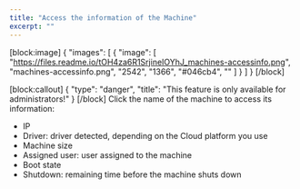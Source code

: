 ```yaml
---
title: "Access the information of the Machine"
excerpt: ""
---
```

[block:image]
{
  "images": [
    {
      "image": [
        "https://files.readme.io/tOH4za6R1SrjineIOYhJ_machines-accessinfo.png",
        "machines-accessinfo.png",
        "2542",
        "1366",
        "#046cb4",
        ""
      ]
    }
  ]
}
[/block]

[block:callout]
{
  "type": "danger",
  "title": "This feature is only available for administrators!"
}
[/block]
Click the name of the machine to access its information:
* IP
* Driver: driver detected, depending on the Cloud platform you use
* Machine size
* Assigned user: user assigned to the machine
* Boot state
* Shutdown: remaining time before the machine shuts down